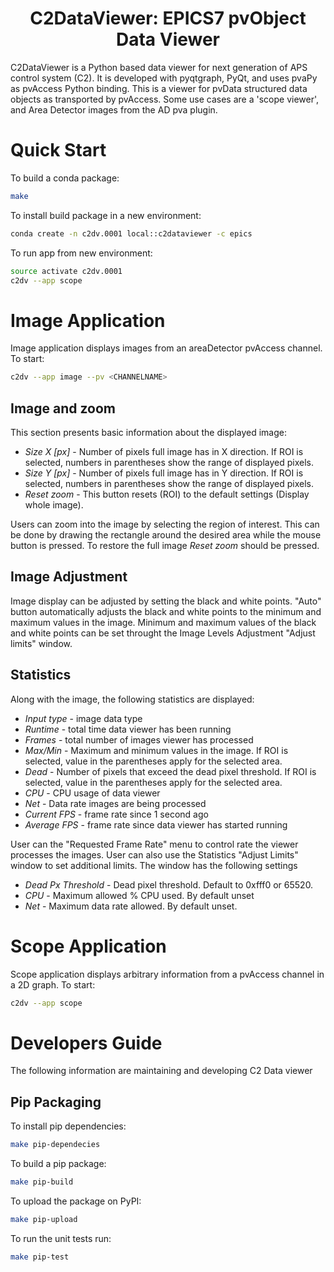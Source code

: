 <p align="center">
  <h1 align="center">C2DataViewer: EPICS7 pvObject Data Viewer</h1>
</p>

C2DataViewer is a Python based data viewer for next generation of APS control system (C2).
It is developed with pyqtgraph, PyQt, and uses pvaPy as pvAccess Python binding.
This is a viewer for pvData structured data objects as transported by pvAccess. Some use cases are a 'scope viewer',
and Area Detector images from the AD pva plugin.

# Quick Start

To build a conda package:
```bash
make
```

To install build package in a new environment:
```bash
conda create -n c2dv.0001 local::c2dataviewer -c epics
```

To run app from new environment:
```bash
source activate c2dv.0001
c2dv --app scope
```

# Image Application
Image application displays images from an areaDetector pvAccess channel.  To start:
```bash
c2dv --app image --pv <CHANNELNAME>
```
## Image and zoom
This section presents basic information about the displayed image:

- *Size X [px]* - Number of pixels full image has in X direction. If ROI is selected, numbers in parentheses show the range of displayed pixels.
- *Size Y [px]* - Number of pixels full image has in Y direction. If ROI is selected, numbers in parentheses show the range of displayed pixels.
- *Reset zoom* - This button resets  (ROI) to the default settings (Display whole image).

Users can zoom into the image by selecting the region of interest. This can be done by drawing the rectangle around the desired area while the mouse button is pressed.
To restore the full image *Reset zoom* should be pressed.

## Image Adjustment
Image display can be adjusted by setting the black and white points.  "Auto" button automatically adjusts the black and white points to the minimum and maximum values in the image.
Minimum and maximum values of the black and white points can be set throught the Image Levels Adjustment "Adjust limits" window.

## Statistics
Along with the image, the following statistics are displayed:

- *Input type* - image data type
- *Runtime* - total time data viewer has been running
- *Frames* - total number of images viewer has processed
- *Max/Min* - Maximum and minimum values in the image. If ROI is selected, value in the parentheses apply for the selected area.
- *Dead* - Number of pixels that exceed the dead pixel threshold. If ROI is selected, value in the parentheses apply for the selected area.
- *CPU* - CPU usage of data viewer
- *Net* - Data rate images are being processed
- *Current FPS* - frame rate since 1 second ago
- *Average FPS* - frame rate since data viewer has started running

User can the "Requested Frame Rate" menu to control rate the viewer processes the images.  User can also use the Statistics "Adjust Limits" window to set additional limits. The window has the following settings

- *Dead Px Threshold* - Dead pixel threshold.  Default to 0xfff0 or 65520.
- *CPU* - Maximum allowed % CPU used.  By default unset
- *Net* - Maximum data rate allowed.  By default unset.

# Scope Application
Scope application displays arbitrary information from a pvAccess channel in a 2D graph. To start:

```bash
c2dv --app scope
```

# Developers Guide

The following information are maintaining and developing C2 Data viewer

## Pip Packaging

To install pip dependencies:
```bash
make pip-dependecies
```

To build a pip package:
```bash
make pip-build
```

To upload the package on PyPI:
```bash
make pip-upload
```

To run the unit tests run:
```bash
make pip-test
```
